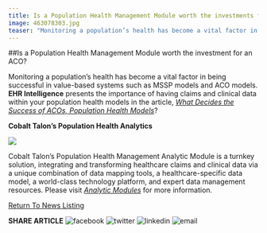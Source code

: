 ```yaml
---
title: Is a Population Health Management Module worth the investments for an ACO?
image: 463078303.jpg
teaser: "Monitoring a population’s health has become a vital factor in being successful in a value-based systems such as MSSP models and ACO models. EHR Intelligence presents the importance of having claims and clinical data within your population health models in the article, What Decides the Success of ACOs, Population Health Models?"
---
```

##Is a Population Health Management Module worth the investment for an ACO?

Monitoring a population’s health has become a vital factor in being successful in value-based systems such as MSSP models and ACO models. **EHR Intelligence** presents the importance of having claims and clinical data within your population health models in the article, [*What Decides the Success of ACOs, Population Health Models*](http://ehrintelligence.com/2014/03/04/what-decides-the-success-of-aco-population-health-models/)?

**Cobalt Talon’s Population Health Analytics**

<img src="/news/463078303.jpg" class="news-image" />

Cobalt Talon’s Population Health Management Analytic Module is a turnkey solution, integrating and transforming healthcare claims and clinical data via a unique combination of data mapping tools, a healthcare-specific data model, a world-class technology platform, and expert data management resources. Please visit [*Analytic Modules*](/solutions/analytic-modules.html) for more information.

[Return To News Listing](/news.html)

**SHARE ARTICLE**  ![facebook](/images/social/facebook.png) ![twitter](/images/social/twitter.png) ![linkedin](/images/social/linkedin.png) ![email](/images/social/email.png)